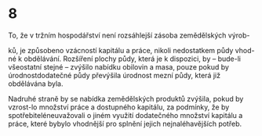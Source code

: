 # 8

To, že v tržním hospodářství není rozsáhlejší zásoba zemědělských výrob-

ků, je způsobeno vzácností kapitálu a práce, nikoli nedostatkem půdy vhod-né k obdělávání. Rozšíření plochy půdy, která je k dispozici, by – bude-li všeostatní stejné – zvýšilo nabídku obilovin a masa, pouze pokud by úrodnostdodatečné půdy převýšila úrodnost mezní půdy, která již obdělávána byla.

Nadruhé straně by se nabídka zemědělských produktů zvýšila, pokud by vzrost-lo množství práce a dostupného kapitálu, za podmínky, že by spotřebiteléneuvažovali o jiném využití dodatečného množství kapitálu a práce, které bybylo vhodnější pro splnění jejich nejnaléhavějších potřeb.

